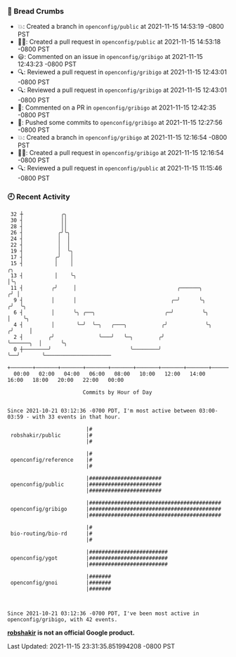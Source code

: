 ### 🍞 Bread Crumbs

 * 💥: Created a branch in `openconfig/public` at 2021-11-15 14:53:19 -0800 PST
 * ✍🏼: Created a pull request in `openconfig/public` at 2021-11-15 14:53:18 -0800 PST
 * 😃: Commented on an issue in `openconfig/gribigo` at 2021-11-15 12:43:23 -0800 PST
 * 🔍: Reviewed a pull request in  `openconfig/gribigo` at 2021-11-15 12:43:01 -0800 PST
 * 🔍: Reviewed a pull request in  `openconfig/gribigo` at 2021-11-15 12:43:01 -0800 PST
 * 💬: Commented on a PR in  `openconfig/gribigo` at 2021-11-15 12:42:35 -0800 PST
 * 🚢: Pushed some commits to `openconfig/gribigo` at 2021-11-15 12:27:56 -0800 PST
 * 💥: Created a branch in `openconfig/gribigo` at 2021-11-15 12:16:54 -0800 PST
 * ✍🏼: Created a pull request in `openconfig/gribigo` at 2021-11-15 12:16:54 -0800 PST
 * 🔍: Reviewed a pull request in  `openconfig/public` at 2021-11-15 11:15:46 -0800 PST

### 🕘 Recent Activity
```
 32 ┼            ╭╮
 30 ┤            ││
 28 ┤            ││
 26 ┤           ╭╯╰╮
 24 ┤           │  │
 22 ┤           │  │
 19 ┤           │  ╰╮
 17 ┤          ╭╯   │
 15 ┤          │    │                                                        ╭╮
 13 ┤          │    ╰╮                                                       │╰╮
 11 ┤         ╭╯     │                                ╭──────╮              ╭╯ │
  9 ┤         │      │                              ╭─╯      ╰╮            ╭╯  ╰╮
  6 ┤         │      ╰╮ ╭──╮                      ╭─╯         ╰╮           │    ╰╮
  4 ┤         │       ╰─╯  ╰─╮   ╭───╮           ╭╯            ╰╮         ╭╯     │
  2 ┤        ╭╯              ╰───╯   ╰─╮        ╭╯              ╰──────╮  │      ╰╮
  0 ┼────────╯                         ╰────────╯                      ╰──╯       ╰─────────────────────
    +───────+───────+───────+───────+───────+───────+───────+───────+───────+───────+───────+───────+────
  00:00   02:00   04:00   06:00   08:00   10:00   12:00   14:00   16:00   18:00   20:00   22:00   00:00   

						Commits by Hour of Day


Since 2021-10-21 03:12:36 -0700 PDT, I'm most active between 03:00-03:59 - with 33 events in that hour.

```



```
                         |#
 robshakir/public        |#
                         |#

                         |#
 openconfig/reference    |#
                         |#

                         |#######################
 openconfig/public       |#######################
                         |#######################

                         |##########################################
 openconfig/gribigo      |##########################################
                         |##########################################

                         |#
 bio-routing/bio-rd      |#
                         |#

                         |#########################
 openconfig/ygot         |#########################
                         |#########################

                         |#######
 openconfig/gnoi         |#######
                         |#######



Since 2021-10-21 03:12:36 -0700 PDT, I've been most active in openconfig/gribigo, with 42 events.

```
**[robshakir](mailto:robjs@google.com) is not an official Google product.**  


Last Updated: 2021-11-15 23:31:35.851994208 -0800 PST
